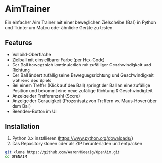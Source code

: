 # AimTrainer

Ein einfacher Aim Trainer mit einer beweglichen Zielscheibe (Ball) in Python und Tkinter um Makcu oder ähnliche Geräte zu testen.

## Features

- Vollbild-Oberfläche
- Zielball mit einstellbarer Farbe (per Hex-Code)
- Der Ball bewegt sich kontinuierlich mit zufälliger Geschwindigkeit und Richtung
- Der Ball ändert zufällig seine Bewegungsrichtung und Geschwindigkeit während des Spiels
- Bei einem Treffer (Klick auf den Ball) springt der Ball an eine zufällige Position und bekommt eine neue zufällige Richtung & Geschwindigkeit
- Anzeige der Trefferanzahl (Score)
- Anzeige der Genauigkeit (Prozentsatz von Treffern vs. Maus-Hover über dem Ball)
- Beenden-Button im UI

## Installation

1. Python 3.x installieren (https://www.python.org/downloads/)
2. Das Repository klonen oder als ZIP herunterladen und entpacken

```bash
git clone https://github.com/AaronMKoenig/OpenAim.git
cd OPENAIM
